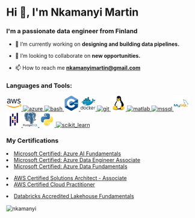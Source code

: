 <h1 align="left">Hi 👋, I'm Nkamanyi Martin</h1>
<h3 align="left">I'm a passionate data engineer from Finland</h3>

- 🔭 I’m currently working on **designing and building data pipelines.**

- 👯 I’m looking to collaborate on **new opportunities.**

- 📫 How to reach me **nkamanyimartin@gmail.com**


<h3 align="left">Languages and Tools:</h3>
<p align="left"> <a href="https://aws.amazon.com" target="_blank" rel="noreferrer"> <img src="https://raw.githubusercontent.com/devicons/devicon/master/icons/amazonwebservices/amazonwebservices-original-wordmark.svg" alt="aws" width="40" height="40"/> </a> <a href="https://azure.microsoft.com/en-in/" target="_blank" rel="noreferrer"> <img src="https://www.vectorlogo.zone/logos/microsoft_azure/microsoft_azure-icon.svg" alt="azure" width="40" height="40"/> </a> <a href="https://www.gnu.org/software/bash/" target="_blank" rel="noreferrer"> <img src="https://www.vectorlogo.zone/logos/gnu_bash/gnu_bash-icon.svg" alt="bash" width="40" height="40"/> </a> <a href="https://www.w3schools.com/cpp/" target="_blank" rel="noreferrer"> <img src="https://raw.githubusercontent.com/devicons/devicon/master/icons/cplusplus/cplusplus-original.svg" alt="cplusplus" width="40" height="40"/> </a> <a href="https://www.docker.com/" target="_blank" rel="noreferrer"> <img src="https://raw.githubusercontent.com/devicons/devicon/master/icons/docker/docker-original-wordmark.svg" alt="docker" width="40" height="40"/> </a> <a href="https://git-scm.com/" target="_blank" rel="noreferrer"> <img src="https://www.vectorlogo.zone/logos/git-scm/git-scm-icon.svg" alt="git" width="40" height="40"/> </a> <a href="https://www.linux.org/" target="_blank" rel="noreferrer"> <img src="https://raw.githubusercontent.com/devicons/devicon/master/icons/linux/linux-original.svg" alt="linux" width="40" height="40"/> </a> <a href="https://www.mathworks.com/" target="_blank" rel="noreferrer"> <img src="https://upload.wikimedia.org/wikipedia/commons/2/21/Matlab_Logo.png" alt="matlab" width="40" height="40"/> </a> <a href="https://www.microsoft.com/en-us/sql-server" target="_blank" rel="noreferrer"> <img src="https://www.svgrepo.com/show/303229/microsoft-sql-server-logo.svg" alt="mssql" width="40" height="40"/> </a> <a href="https://www.mysql.com/" target="_blank" rel="noreferrer"> <img src="https://raw.githubusercontent.com/devicons/devicon/master/icons/mysql/mysql-original-wordmark.svg" alt="mysql" width="40" height="40"/> </a> <a href="https://pandas.pydata.org/" target="_blank" rel="noreferrer"> <img src="https://raw.githubusercontent.com/devicons/devicon/2ae2a900d2f041da66e950e4d48052658d850630/icons/pandas/pandas-original.svg" alt="pandas" width="40" height="40"/> </a> <a href="https://www.postgresql.org" target="_blank" rel="noreferrer"> <img src="https://raw.githubusercontent.com/devicons/devicon/master/icons/postgresql/postgresql-original-wordmark.svg" alt="postgresql" width="40" height="40"/> </a> <a href="https://www.python.org" target="_blank" rel="noreferrer"> <img src="https://raw.githubusercontent.com/devicons/devicon/master/icons/python/python-original.svg" alt="python" width="40" height="40"/> </a> <a href="https://scikit-learn.org/" target="_blank" rel="noreferrer"> <img src="https://upload.wikimedia.org/wikipedia/commons/0/05/Scikit_learn_logo_small.svg" alt="scikit_learn" width="40" height="40"/> </a> </p>
<p>
  <h3>My Certifications</h3>
  <li><a href="https://learn.microsoft.com/en-us/users/nkamanyimartin-1820/credentials/dbd3f25d1fcecc15">Microsoft Certified: Azure AI Fundamentals</a></li>
  <li><a href="https://learn.microsoft.com/en-us/users/nkamanyimartin-1820/credentials/e422eb2ccb38f67d">Microsoft Certified: Azure Data Engineer Associate</a></li>
  <li><a href="https://learn.microsoft.com/en-us/users/nkamanyimartin-1820/credentials/26976b42a084c889">Microsoft Certified: Azure Data Fundamentals</a></li>
  <p>
    
  </p>
  <li><a href="https://www.credly.com/badges/9dc357df-b1a1-4366-8a29-b1fc669c70c3">AWS Certified Solutions Architect - Associate</a></li>
  <li><a href="https://www.credly.com/badges/8e534b1e-6342-4469-b575-80c750304a08/public_url">AWS Certified Cloud Practitioner</a></li>
  </p>
<p>
  <li>
    <a href="https://credentials.databricks.com/7aaba949-469e-40fb-8d2f-82c1dfc09af8#gs.012zl3">Databricks Accredited Lakehouse Fundamentals</a>
  </li>
</p>
<p>
  
</p>
<p><img align="center" src="https://github-readme-stats.vercel.app/api/top-langs?username=nkamanyi&show_icons=true&locale=en&layout=compact" alt="nkamanyi" /></p>
